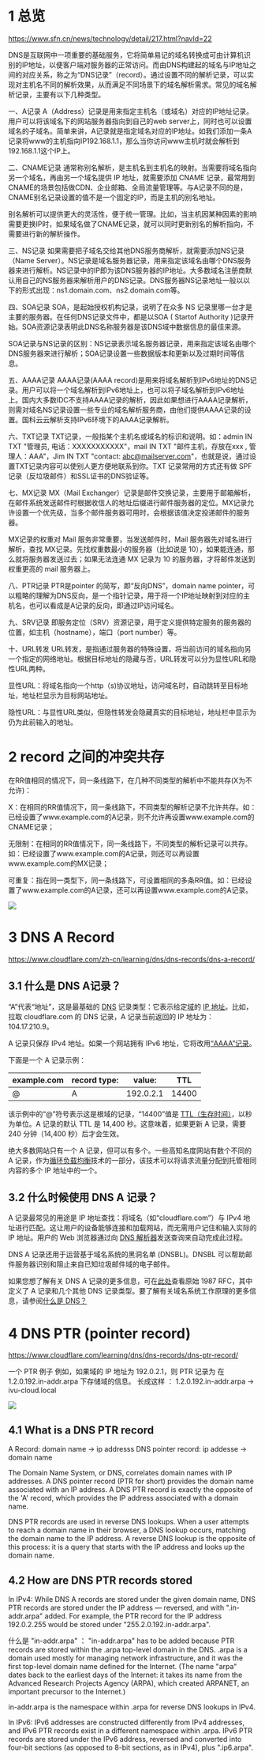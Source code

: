

# 1 总览 

https://www.sfn.cn/news/technology/detail/217.html?navId=22

DNS是互联网中一项重要的基础服务，它将简单易记的域名转换成可由计算机识别的IP地址，以便客户端对服务器的正常访问。而由DNS构建起的域名与IP地址之间的对应关系，称之为“DNS记录”（record）。通过设置不同的解析记录，可以实现对主机名不同的解析效果，从而满足不同场景下的域名解析需求。常见的域名解析记录，主要有以下几种类型。

 一、A记录
A（Address）记录是用来指定主机名（或域名）对应的IP地址记录。用户可以将该域名下的网站服务器指向到自己的web server上，同时也可以设置域名的子域名。简单来讲，A记录就是指定域名对应的IP地址。如我们添加一条A记录将www的主机指向IP192.168.1.1，那么当你访问www主机时就会解析到192.168.1.1这个IP上。

二、CNAME记录
通常称别名解析，是主机名到主机名的映射。当需要将域名指向另一个域名，再由另一个域名提供 IP 地址，就需要添加 CNAME 记录，最常用到 CNAME的场景包括做CDN、企业邮箱、全局流量管理等。与A记录不同的是，CNAME别名记录设置的值不是一个固定的IP，而是主机的别名地址。

别名解析可以提供更大的灵活性，便于统一管理。比如，当主机因某种因素的影响需要更换IP时，如果域名做了CNAME记录，就可以同时更新别名的解析指向，不需要进行新的解析操作。 

 三、NS记录
如果需要把子域名交给其他DNS服务商解析，就需要添加NS记录（Name Server）。NS记录是域名服务器记录，用来指定该域名由哪个DNS服务器来进行解析。NS记录中的IP即为该DNS服务器的IP地址。大多数域名注册商默认用自己的NS服务器来解析用户的DNS记录。DNS服务器NS记录地址一般以以下的形式出现：ns1.domain.com、ns2.domain.com等。

四、SOA记录
SOA，是起始授权机构记录，说明了在众多 NS 记录里哪一台才是主要的服务器。在任何DNS记录文件中，都是以SOA ( Startof Authority )记录开始。SOA资源记录表明此DNS名称服务器是该DNS域中数据信息的最佳来源。

SOA记录与NS记录的区别：NS记录表示域名服务器记录，用来指定该域名由哪个DNS服务器来进行解析；SOA记录设置一些数据版本和更新以及过期时间等信息。

五、AAAA记录
AAAA记录(AAAA record)是用来将域名解析到IPv6地址的DNS记录。用户可以将一个域名解析到IPv6地址上，也可以将子域名解析到IPv6地址上。国内大多数IDC不支持AAAA记录的解析，因此如果想进行AAAA记录解析，则需对域名NS记录设置一些专业的域名解析服务商，由他们提供AAAA记录的设置。国科云云解析支持IPv6环境下的AAAA记录解析。 


 六、TXT记录
TXT记录，一般指某个主机名或域名的标识和说明。如：admin IN TXT "管理员, 电话：XXXXXXXXXXX"，mail IN TXT "邮件主机，存放在xxx , 管理人：AAA"，Jim IN TXT "contact: abc@mailserver.com"，也就是说，通过设置TXT记录内容可以使别人更方便地联系到你。TXT 记录常用的方式还有做 SPF 记录（反垃圾邮件）和SSL证书的DNS验证等。

七、MX记录
MX（Mail Exchanger）记录是邮件交换记录，主要用于邮箱解析，在邮件系统发送邮件时根据收信人的地址后缀进行邮件服务器的定位。MX记录允许设置一个优先级，当多个邮件服务器可用时，会根据该值决定投递邮件的服务器。

MX记录的权重对 Mail 服务非常重要，当发送邮件时，Mail 服务器先对域名进行解析，查找 MX记录。先找权重数最小的服务器（比如说是 10），如果能连通，那么就将服务器发送过去；如果无法连通 MX 记录为 10 的服务器，才将邮件发送到权重更高的 mail 服务器上。


八、PTR记录
PTR是pointer 的简写，即“反向DNS”，domain name pointer，可以粗略的理解为DNS反向，是一个指针记录，用于将一个IP地址映射到对应的主机名，也可以看成是A记录的反向，即通过IP访问域名。


九、SRV记录
即服务定位（SRV）资源记录，用于定义提供特定服务的服务器的位置，如主机（hostname），端口（port number）等。


十、URL转发
URL转发，是指通过服务器的特殊设置，将当前访问的域名指向另一个指定的网络地址。根据目标地址的隐藏与否，URL转发可以分为显性URL和隐性URL两种。

显性URL：将域名指向一个http（s)协议地址，访问域名时，自动跳转至目标地址，地址栏显示为目标网站地址。

隐性URL：与显性URL类似，但隐性转发会隐藏真实的目标地址，地址栏中显示为仍为此前输入的地址。 


# 2 record 之间的冲突共存

 在RR值相同的情况下，同一条线路下，在几种不同类型的解析中不能共存(X为不允许)：

X：在相同的RR值情况下，同一条线路下，不同类型的解析记录不允许共存。如：已经设置了www.example.com的A记录，则不允许再设置www.example.com的CNAME记录；

无限制：在相同的RR值情况下，同一条线路下，不同类型的解析记录可以共存。如：已经设置了www.example.com的A记录，则还可以再设置www.example.com的MX记录；

可重复：指在同一类型下，同一条线路下，可设置相同的多条RR值。如：已经设置了www.example.com的A记录，还可以再设置www.example.com的A记录。 

![](image/Pasted%20image%2020240305110041.png)



# 3 DNS A Record

https://www.cloudflare.com/zh-cn/learning/dns/dns-records/dns-a-record/


## 3.1 什么是 DNS A记录？

“A”代表“地址”，这是最基础的 [DNS](https://www.cloudflare.com/learning/dns/what-is-dns/) 记录类型：它表示给定[域](https://www.cloudflare.com/learning/dns/glossary/what-is-a-domain-name/)的 [IP 地址](https://www.cloudflare.com/learning/dns/glossary/what-is-my-ip-address/)。比如，拉取 cloudflare.com 的 DNS 记录，A 记录当前返回的 IP 地址为：104.17.210.9。

A 记录只保存 IPv4 地址。如果一个网站拥有 IPv6 地址，它将改用[“AAAA”记录](https://www.cloudflare.com/learning/dns/dns-records/dns-aaaa-record/)。

下面是一个 A 记录示例：

|example.com|record type:|value:|TTL|
|---|---|---|---|
|@|A|192.0.2.1|14400|

该示例中的“@”符号表示这是根域的记录，“14400”值是 [TTL（生存时间）](https://www.cloudflare.com/learning/cdn/glossary/time-to-live-ttl/)，以秒为单位。A 记录的默认 TTL 是 14,400 秒。这意味着，如果更新 A 记录，需要 240 分钟（14,400 秒）后才会生效。

绝大多数网站只有一个 A 记录，但可以有多个。一些高知名度网站有数个不同的 A 记录，作为[循环负载均衡](https://www.cloudflare.com/learning/dns/glossary/round-robin-dns/)技术的一部分，该技术可以将请求流量分配到托管相同内容的多个 IP 地址中的一个。

## 3.2 什么时候使用 DNS A 记录？

A 记录最常见的用途是 IP 地址查找：将域名（如“cloudflare.com”）与 IPv4 地址进行匹配。这让用户的设备能够连接和加载网站，而无需用户记住和输入实际的 IP 地址。用户的 Web 浏览器通过向 [DNS 解析器](https://www.cloudflare.com/learning/dns/dns-server-types/)发送查询来自动完成此过程。

DNS A 记录还用于运营基于域名系统的黑洞名单 (DNSBL)。DNSBL 可以帮助邮件服务器识别和阻止来自已知垃圾邮件域的电子邮件。

如果您想了解有关 DNS A 记录的更多信息，可在[此处](https://tools.ietf.org/html/rfc1035)查看原始 1987 RFC，其中定义了 A 记录和几个其他 DNS 记录类型。要了解有关域名系统工作原理的更多信息，请参阅[什么是 DNS？](https://www.cloudflare.com/learning/dns/what-is-dns/)

# 4 DNS PTR (pointer record)

https://www.cloudflare.com/learning/dns/dns-records/dns-ptr-record/

一个 PTR 例子
例如，如果域的 IP 地址为 192.0.2.1，则 PTR 记录为 在 1.2.0.192.in-addr.arpa 下存储域的信息。
 长成这样 ： 1.2.0.192.in-addr.arpa  -> ivu-cloud.local 
 
![](image/Pasted%20image%2020240305110222.png)
## 4.1 What is a DNS PTR record

A Record:  domain name -> ip addresss
DNS pointer record:  ip addesse -> domain name 

The Domain Name System, or DNS, correlates domain names with IP addresses. 
A DNS pointer record (PTR for short) provides the domain name associated with an IP address. A DNS PTR record is exactly the opposite of the 'A' record, which provides the IP address associated with a domain name.

DNS PTR records are used in reverse DNS lookups. 
When a user attempts to reach a domain name in their browser, a DNS lookup occurs, matching the domain name to the IP address. 
A reverse DNS lookup is the opposite of this process: it is a query that starts with the IP address and looks up the domain name.


## 4.2 How are DNS PTR records stored

In IPv4:
While DNS A records are stored under the given domain name, DNS PTR records are stored under the IP address — reversed, and with ".in-addr.arpa" added. For example, the PTR record for the IP address 192.0.2.255 would be stored under "255.2.0.192.in-addr.arpa".

什么是 "in-addr.arpa" ： 
"in-addr.arpa" has to be added because PTR records are stored within the .arpa top-level domain in the DNS. .arpa is a domain used mostly for managing network infrastructure, and it was the first top-level domain name defined for the Internet. (The name "arpa" dates back to the earliest days of the Internet: it takes its name from the Advanced Research Projects Agency (ARPA), which created ARPANET, an important precursor to the Internet.)

in-addr.arpa is the namespace within .arpa for reverse DNS lookups in IPv4.

In IPv6:
IPv6 addresses are constructed differently from IPv4 addresses, and IPv6 PTR records exist in a different namespace within .arpa. IPv6 PTR records are stored under the IPv6 address, reversed and converted into four-bit sections (as opposed to 8-bit sections, as in IPv4), plus ".ip6.arpa".



